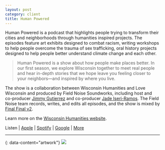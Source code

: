 ```yaml
---
layout: post
category: client
title: Human Powered
---
```

Human Powered is a podcast that highlights people trying to transform their cities and neighborhoods through humanities inspired projects. The episodes feature art exhibits designed to combat racism, writing workshops to help people overcome the trauma of sex trafficking, oral history projects designed to help people better understand climate change and each other.

> Human Powered is a show about how people make places better. In our first season, we explore Wisconsin together to meet real people and hear in-depth stories that we hope leave you feeling closer to your neighbors—and inspired by where you live.

The show is a collaboration between Wisconsin Humanities and Love Wisconsin and produced by Field Noise Soundworks, including host and co-producer [Jimmy Gutierrez](https://twitter.com/JimmyGootz) and co-producer [Jade Iseri-Ramos](https://twitter.com/jadeiseriramos). The Field Noise team records, writes, and edits all episodes, and the show is mixed by [Final Final v2](https://finalfinalv2.com/).

Learn more on the [Wisconsin Humanities website](https://wisconsinhumanities.org/podcast/).

Listen | [Apple](https://pod.link/human-powered.apple) | [Spotify](https://pod.link/human-powered.spotify) | [Google](https://pod.link/human-powered.google) | [More](https://pod.link/human-powered)

---
{: data-content="artwork"}
![](https://storage.buzzsprout.com/variants/n9z00eu3wyps0ln794ou6wqm4ylc/f81607a3cd537406cf0cf506c726bfe2824c5e584c9e9dc5e04e42436c820a79.jpg)


